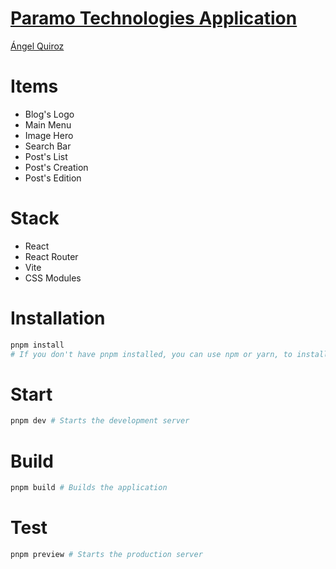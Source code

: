 # [Paramo Technologies Application](https://paramo-test.vercel.app/)

[Ángel Quiroz](https://aquiroz.dev)

# Items

- Blog's Logo
- Main Menu
- Image Hero
- Search Bar
- Post's List
- Post's Creation
- Post's Edition

# Stack

- React
- React Router
- Vite
- CSS Modules

# Installation

```bash
pnpm install
# If you don't have pnpm installed, you can use npm or yarn, to install pnpm visit https://pnpm.io/installation
```

# Start

```bash
pnpm dev # Starts the development server
```

# Build

```bash
pnpm build # Builds the application
```

# Test

```bash
pnpm preview # Starts the production server
```
